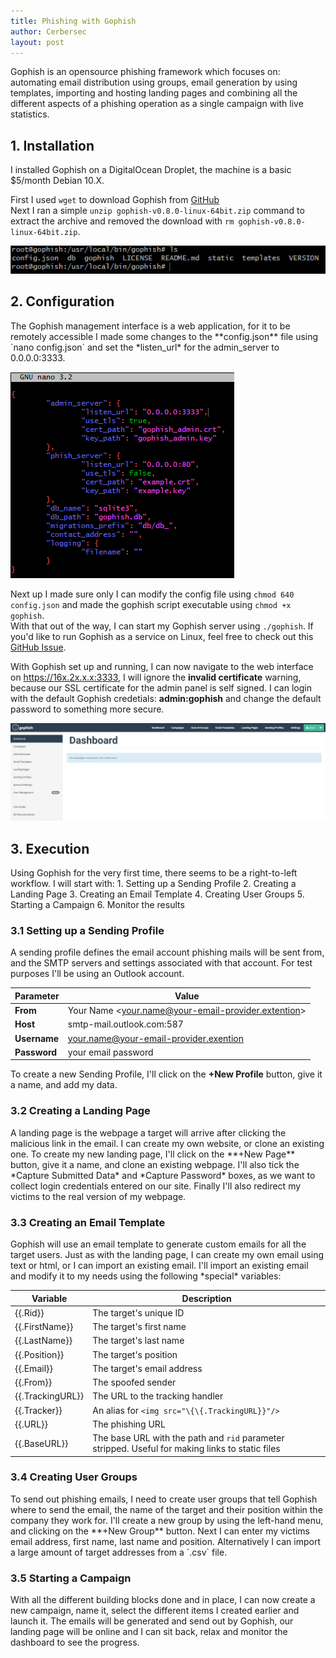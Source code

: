 ```yaml
---
title: Phishing with Gophish
author: Cerbersec
layout: post
---
```


Gophish is an opensource phishing framework which focuses on: automating email distribution using groups, email generation by using templates, importing and hosting landing pages and combining all the different aspects of a phishing operation as a single campaign with live statistics.

<h2>1. Installation</h2>
I installed Gophish on a DigitalOcean Droplet, the machine is a basic $5/month Debian 10.X.

First I used `wget` to download Gophish from [GitHub](https://github.com/gophish/gophish/releases/download/v0.8.0/gophish-v0.8.0-linux-64bit.zip "Gophish on GitHub")  
Next I ran a simple `unzip gophish-v0.8.0-linux-64bit.zip` command to extract the archive and removed the download with `rm gophish-v0.8.0-linux-64bit.zip`.
 
![gophish structure](/assets/images/gophish-structure.png)

<h2>2. Configuration</h2>
The Gophish management interface is a web application, for it to be remotely accessible I made some changes to the **config.json** file using `nano config.json` and set the *listen_url* for the admin_server to 0.0.0.0:3333.

![gophish configuration file](/assets/images/gophish-config.png)
 
Next up I made sure only I can modify the config file using `chmod 640 config.json` and made the gophish script executable using `chmod +x gophish`.  
With that out of the way, I can start my Gophish server using `./gophish`. If you'd like to run Gophish as a service on Linux, feel free to check out this [GitHub Issue](https://github.com/gophish/gophish/issues/586).

With Gophish set up and running, I can now navigate to the web interface on https://16x.2x.x.x:3333, I will ignore the **invalid certificate** warning, because our SSL certificate for the admin panel is self signed.
I can login with the default Gophish credetials: **admin:gophish** and change the default password to something more secure.

![gophish dashboard](/assets/images/gophish-dashboard.png)

<h2>3. Execution</h2>
Using Gophish for the very first time, there seems to be a right-to-left workflow. I will start with:
1. Setting up a Sending Profile
2. Creating a Landing Page
3. Creating an Email Template
4. Creating User Groups
5. Starting a Campaign
6. Monitor the results
 
<h3>3.1 Setting up a Sending Profile</h3>
A sending profile defines the email account phishing mails will be sent from, and the SMTP servers and settings associated with that account. For test purposes I'll be using an Outlook account.

Parameter | Value
--- | ---
**From** | Your Name \<your.name@your-email-provider.extention\>  
**Host** | smtp-mail.outlook.com:587  
**Username** | your.name@your-email-provider.exention  
**Password** | your email password

To create a new Sending Profile, I'll click on the **+New Profile** button, give it a name, and add my data.
 
<h3>3.2 Creating a Landing Page</h3>
A landing page is the webpage a target will arrive after clicking the malicious link in the email. I can create my own website, or clone an existing one.
To create my new landing page, I'll click on the **+New Page** button, give it a name, and clone an existing webpage. I'll also tick the *Capture Submitted Data* and *Capture Password* boxes, as we want to collect login credentials entered on our site. Finally I'll also redirect my victims to the real version of my webpage.
 
<h3>3.3 Creating an Email Template</h3>
Gophish will use an email template to generate custom emails for all the target users. Just as with the landing page, I can create my own email using text or html, or I can import an existing email. I'll import an existing email and modify it to my needs using the following *special* variables:

Variable | Description
--- | ---
\{\{.Rid\}\} | The target's unique ID
\{\{.FirstName\}\} | The target's first name
\{\{.LastName\}\} | The target's last name
\{\{.Position\}\} | The target's position
\{\{.Email\}\} | The target's email address
\{\{.From\}\} | The spoofed sender
\{\{.TrackingURL\}\} | The URL to the tracking handler
\{\{.Tracker\}\} | An alias for `<img src="\{\{.TrackingURL}}"/>`
\{\{.URL\}\} | The phishing URL
\{\{.BaseURL\}\} | The base URL with the path and `rid` parameter stripped. Useful for making links to static files
 
<h3>3.4 Creating User Groups</h3>
To send out phishing emails, I need to create user groups that tell Gophish where to send the email, the name of the target and their position within the company they work for.
I'll create a new group by using the left-hand menu, and clicking on the **+New Group** button. Next I can enter my victims email address, first name, last name and position. Alternatively I can import a large amount of target addresses from a `.csv` file.

<h3>3.5 Starting a Campaign</h3>
With all the different building blocks done and in place, I can now create a new campaign, name it, select the different items I created earlier and launch it. The emails will be generated and send out by Gophish, our landing page will be online and I can sit back, relax and monitor the dashboard to see the progress.